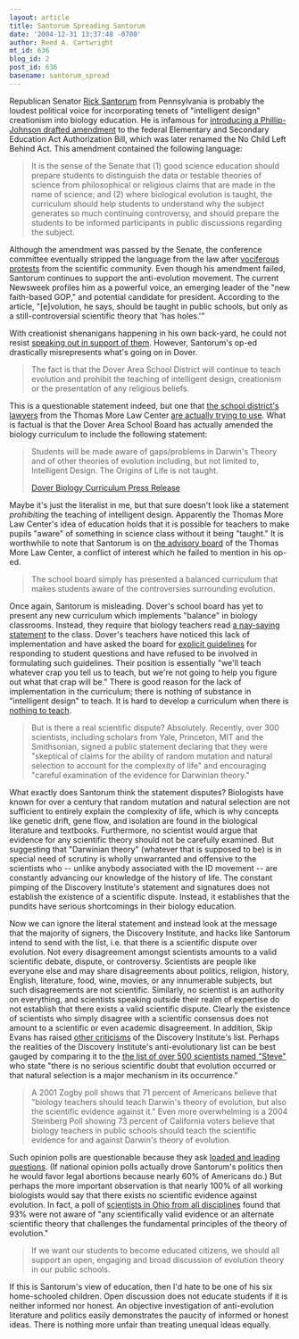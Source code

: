 ```yaml
---
layout: article
title: Santorum Spreading Santorum
date: '2004-12-31 13:37:48 -0700'
author: Reed A. Cartwright
mt_id: 636
blog_id: 2
post_id: 636
basename: santorum_spread
---
```

[<img src="http://www.spreadingsantorum.com/santorumpic.jpg" alt="" style="float:left;" />](http://www.spreadingsantorum.com/)

Republican Senator [Rick Santorum](http://santorum.senate.gov/public/) from Pennsylvania is probably the loudest political voice for incorporating tenets of "intelligent design" creationism into biology education.  He is infamous for [introducing a Phillip-Johnson drafted amendment](http://www.talkorigins.org/indexcc/CA/CA041_1.html) to the federal Elementary and Secondary Education Act Authorization Bill, which was later renamed the No Child Left Behind Act.  This amendment contained the following language:

> It is the sense of the Senate that (1) good science education should prepare students to distinguish the data or testable theories of science from philosophical or religious claims that are made in the name of science; and (2) where biological evolution is taught, the curriculum should help students to understand why the subject generates so much continuing controversy, and should prepare the students to be informed participants in public discussions regarding the subject.

Although the amendment was passed by the Senate, the conference committee eventually stripped the language from the law after [vociferous protests](http://www.agiweb.org/gap/legis107/evolutionletter_update0801.html) from the scientific community.  Even though his amendment failed, Santorum continues to support the anti-evolution movement.  The current Newsweek profiles him as a powerful voice, an emerging leader of the "new faith-based GOP," and potential candidate for president. According to the article, "\[e\]volution, he says, should be taught in public schools, but only as a still-controversial scientific theory that 'has holes.'"

With creationist shenanigans happening in his own back-yard, he could not resist [speaking out in support of them](http://www.post-gazette.com/pg/04360/432177.stm).  However, Santorum's op-ed drastically misrepresents what's going on in Dover.

> The fact is that the Dover Area School District will continue to teach evolution and prohibit the teaching of intelligent design, creationism or the presentation of any religious beliefs.

This is a questionable statement indeed, but one that [the school district's lawyers](http://www.pandasthumb.org/pt-archives/000684.html) from the Thomas More Law Center [are actually trying to use](http://ydr.com/story/doverbiology/53285/).  What is factual is that the Dover Area School Board has actually amended the biology curriculum to include the following statement:

> Students will be made aware of gaps/problems in Darwin's Theory and of other theories of evolution including, but not limited to, Intelligent Design. The Origins of Life is not taught.
> 
> [Dover Biology Curriculum Press Release](http://www.dover.k12.pa.us/doversd/cwp/view.asp?A=3&amp;Q=261852)

Maybe it's just the literalist in me, but that sure doesn't look like a statement _prohibiting_ the teaching of intelligent design.  Apparently the Thomas More Law Center's idea of education holds that it is possible for teachers to make pupils "aware" of something in science class without it being "taught."  It is worthwhile to note that Santorum is on [the advisory board](http://www.thomasmore.org/advisoryboard.html) of the Thomas More Law Center, a conflict of interest which he failed to mention in his op-ed.  

> The school board simply has presented a balanced curriculum that makes students aware of the controversies surrounding evolution.

Once again, Santorum is misleading.  Dover's school board has yet to present any new curriculum which implements "balance" in biology classrooms.  Instead, they require that biology teachers read [a nay-saying statement](http://www.dover.k12.pa.us/doversd/cwp/view.asp?A=3&amp;Q=261852) to the class.  Dover's teachers have noticed this lack of implementation and have asked the board for [explicit guidelines](http://ydr.com/story/doverbiology/51229/) for responding to student questions and have refused to be involved in formulating such guidelines.  Their position is essentially "we'll teach whatever crap you tell us to teach, but we're not going to help you figure out what that crap will be."  There is good reason for the lack of implementation in the curriculum; there is nothing of substance in "intelligent design" to teach.  It is hard to develop a curriculum when there is [nothing to teach](http://www.thedartmouth.com/article.php?aid=200302210104).

> But is there a real scientific dispute? Absolutely. Recently, over 300 scientists, including scholars from Yale, Princeton, MIT and the Smithsonian, signed a public statement declaring that they were "skeptical of claims for the ability of random mutation and natural selection to account for the complexity of life" and encouraging "careful examination of the evidence for Darwinian theory."

What exactly does Santorum think the statement disputes?  Biologists have known for over a century that random mutation and natural selection are not sufficient to entirely explain the complexity of life, which is why concepts like genetic drift, gene flow, and isolation are found in the biological literature and textbooks.  Furthermore, no scientist would argue that evidence for any scientific theory should not be carefully examined.  But suggesting that "Darwinian theory" (whatever that is supposed to be) is in special need of scrutiny is wholly unwarranted and offensive to the scientists who -- unlike anybody associated with the ID movement -- are constantly advancing our knowledge of the history of life.  The constant pimping of the Discovery Institute's statement and signatures does not establish the existence of a scientific dispute.  Instead, it establishes that the pundits have serious shortcomings in their biology education.

Now we can ignore the literal statement and instead look at the message that the majority of signers, the Discovery Institute, and hacks like Santorum intend to send with the list, i.e. that there is a scientific dispute over evolution.  Not every disagreement amongst scientists amounts to a valid scientific debate, dispute, or controversy. Scientists are people like everyone else and may share disagreements about politics, religion, history, English, literature, food, wine, movies, or any innumerable subjects, but such disagreements are not scientific.  Similarly, no scientist is an authority on everything, and scientists speaking outside their realm of expertise do not establish that there exists a valid scientific dispute. Clearly the existence of scientists who simply disagree with a scientific consensus does not amount to a scientific or even academic disagreement.  In addition, Skip Evans has raised [other criticisms](http://www.ncseweb.org/resources/articles/9763_doubting_darwinism_through_cre_4_8_2002.asp) of the Discovery Institute's list.  Perhaps the realities of the Discovery Institute's anti-evolutionary list can be best gauged by comparing it to the [the list of over 500 scientists named "Steve"](http://www.ncseweb.org/article.asp?category=18) who state "there is no serious scientific doubt that evolution occurred or that natural selection is a major mechanism in its occurrence."

> A 2001 Zogby poll shows that 71 percent of Americans believe that "biology teachers should teach Darwin's theory of evolution, but also the scientific evidence against it."  Even more overwhelming is a 2004 Steinberg Poll showing 73 percent of California voters believe that biology teachers in public schools should teach the scientific evidence for and against Darwin's theory of evolution.

Such opinion polls are questionable because they ask [loaded and leading questions](http://www.prospect.org/print/V14/1/mooney-c.html).  (If national opinion polls actually drove Santorum's politics then he would favor legal abortions because nearly 60% of Americans do.)  But perhaps the more important observation is that nearly 100% of all working biologists would say that there exists no scientific evidence against evolution.  In fact, a poll of [scientists in Ohio from all disciplines](http://www.ncseweb.org/resources/articles/733_ohio_scientists39_intellige_10_15_2002.asp) found that 93% were not aware of "any scientifically valid evidence or an alternate scientific theory that challenges the fundamental principles of the theory of evolution." 

> If we want our students to become educated citizens, we should all support an open, engaging and broad discussion of evolution theory in our public schools.

If this is Santorum's view of education, then I'd hate to be one of his six home-schooled children.  Open discussion does not educate students if it is neither informed nor honest.  An objective investigation of anti-evolution literature and politics easily demonstrates the paucity of informed or honest ideas.  There is nothing more unfair than treating unequal ideas equally.
